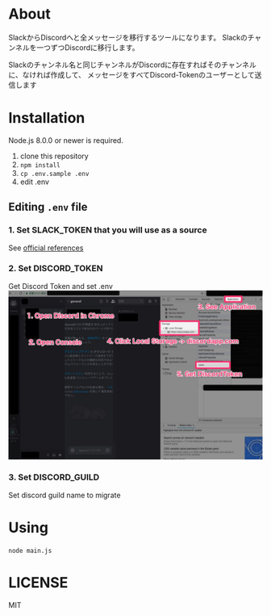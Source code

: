 # About

SlackからDiscordへと全メッセージを移行するツールになります。
Slackのチャンネルを一つずつDiscordに移行します。

Slackのチャンネル名と同じチャンネルがDiscordに存在すればそのチャンネルに、なければ作成して、
メッセージをすべてDiscord-Tokenのユーザーとして送信します

# Installation

Node.js 8.0.0 or newer is required.

1. clone this repository
1. `npm install`
1. `cp .env.sample .env`
1. edit .env

## Editing `.env` file

### 1. Set SLACK_TOKEN that you will use as a source

See [official references](https://api.slack.com/custom-integrations/legacy-tokens)

### 2. Set DISCORD_TOKEN

Get Discord Token and set .env
![img](https://github.com/ryosebach/s2d-migrator/blob/doc/img/getDiscordToken.jpg?raw=true)

### 3. Set DISCORD_GUILD

Set discord guild name to migrate

# Using

`node main.js`


# LICENSE
MIT
